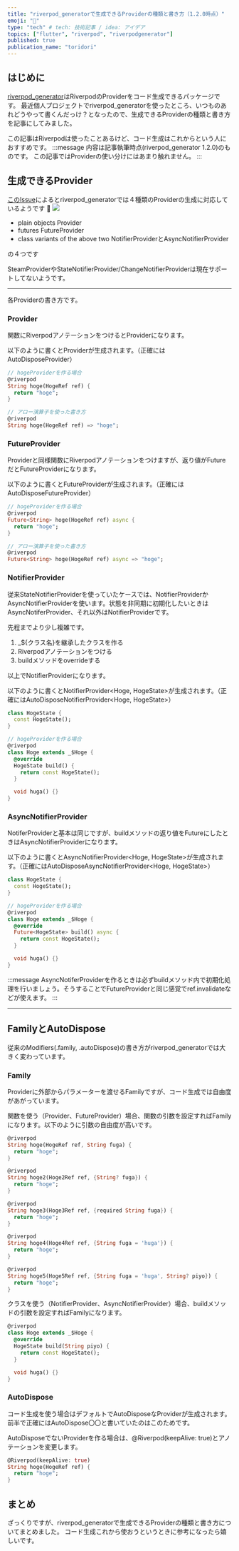 ```yaml
---
title: "riverpod_generatorで生成できるProviderの種類と書き方（1.2.0時点）"
emoji: "👾"
type: "tech" # tech: 技術記事 / idea: アイデア
topics: ["flutter", "riverpod", "riverpodgenerator"]
published: true
publication_name: "toridori"
---
```


## はじめに
[riverpod_generator](https://pub.dev/packages/riverpod_generator)はRiverpodのProviderをコード生成できるパッケージです。
最近個人プロジェクトでriverpod_generatorを使ったところ、いつものあれどうやって書くんだっけ？となったので、生成できるProviderの種類と書き方を記事にしてみました。

この記事はRiverpodは使ったことあるけど、コード生成はこれからという人におすすめです。
:::message
内容は記事執筆時点(riverpod_generator 1.2.0)のものです。
この記事ではProviderの使い分けにはあまり触れません。
:::

## 生成できるProvider
[このIssue](https://github.com/rrousselGit/riverpod/issues/1663)によるとriverpod_generatorでは４種類のProviderの生成に対応しているようです 👀
![](/images/SCR-20230227-pwz.png)

- plain objects
Provider
- futures
FutureProvider
- class variants of the above two
NotifierProviderとAsyncNotifierProvider

の４つです

SteamProviderやStateNotifierProvider/ChangeNotifierProviderは現在サポートしてないようです。

---
各Providerの書き方です。

### Provider
関数にRiverpodアノテーションをつけるとProviderになります。

以下のように書くとProvider<String>が生成されます。（正確にはAutoDisposeProvider<String>）
```dart
// hogeProviderを作る場合
@riverpod
String hoge(HogeRef ref) {
  return "hoge";
}

// アロー演算子を使った書き方
@riverpod
String hoge(HogeRef ref) => "hoge";
```

### FutureProvider
Providerと同様関数にRiverpodアノテーションをつけますが、返り値がFutureだとFutureProviderになります。

以下のように書くとFutureProvider<String>が生成されます。（正確にはAutoDisposeFutureProvider<String>）
```dart
// hogeProviderを作る場合
@riverpod
Future<String> hoge(HogeRef ref) async {
  return "hoge";
}

// アロー演算子を使った書き方
@riverpod
Future<String> hoge(HogeRef ref) async => "hoge";
```

### NotifierProvider
従来StateNotifierProviderを使っていたケースでは、NotifierProviderかAsyncNotifierProviderを使います。状態を非同期に初期化したいときはAsyncNotiferProvider、それ以外はNotifierProviderです。

先程までより少し複雑です。
1. _${クラス名}を継承したクラスを作る
2. Riverpodアノテーションをつける
3. buildメソッドをoverrideする

以上でNotifierProviderになります。

以下のように書くとNotifierProvider<Hoge, HogeState>が生成されます。（正確にはAutoDisposeNotifierProvider<Hoge, HogeState>）
```dart
class HogeState {
  const HogeState();
}

// hogeProviderを作る場合
@riverpod
class Hoge extends _$Hoge {
  @override
  HogeState build() {
    return const HogeState();
  }

  void huga() {}
}
```

### AsyncNotifierProvider
NotiferProviderと基本は同じですが、buildメソッドの返り値をFutureにしたときはAsyncNotifierProviderになります。

以下のように書くとAsyncNotifierProvider<Hoge, HogeState>が生成されます。（正確にはAutoDisposeAsyncNotifierProvider<Hoge, HogeState>）
```dart
class HogeState {
  const HogeState();
}

// hogeProviderを作る場合
@riverpod
class Hoge extends _$Hoge {
  @override
  Future<HogeState> build() async {
    return const HogeState();
  }

  void huga() {}
}
```
:::message
AsyncNotiferProviderを作るときは必ずbuildメソッド内で初期化処理を行いましょう。そうすることでFutureProviderと同じ感覚でref.invalidateなどが使えます。
:::

---

## FamilyとAutoDispose
従来のModifiers(.family, .autoDispose)の書き方がriverpod_generatorでは大きく変わっています。


### Family
Providerに外部からパラメーターを渡せるFamilyですが、コード生成では自由度があがっています。

関数を使う（Provider、FutureProvider）場合、関数の引数を設定すればFamilyになります。以下のように引数の自由度が高いです。
```dart
@riverpod
String hoge(HogeRef ref, String fuga) {
  return "hoge";
}

@riverpod
String hoge2(Hoge2Ref ref, {String? fuga}) {
  return "hoge";
}

@riverpod
String hoge3(Hoge3Ref ref, {required String fuga}) {
  return "hoge";
}

@riverpod
String hoge4(Hoge4Ref ref, {String fuga = 'huga'}) {
  return "hoge";
}

@riverpod
String hoge5(Hoge5Ref ref, {String fuga = 'huga', String? piyo}) {
  return "hoge";
}
```

クラスを使う（NotifierProvider、AsyncNotifierProvider）場合、buildメソッドの引数を設定すればFamilyになります。
```dart
@riverpod
class Hoge extends _$Hoge {
  @override
  HogeState build(String piyo) {
    return const HogeState();
  }

  void huga() {}
}
```

### AutoDispose
コード生成を使う場合はデフォルトでAutoDisposeなProviderが生成されます。前半で正確にはAutoDispose〇〇と書いていたのはこのためです。

AutoDisposeでないProviderを作る場合は、@Riverpod(keepAlive: true)とアノテーションを変更します。
```dart
@Riverpod(keepAlive: true)
String hoge(HogeRef ref) {
  return "hoge";
}
```


## まとめ
ざっくりですが、riverpod_generatorで生成できるProviderの種類と書き方についてまとめました。
コード生成これから使おうというときに参考になったら嬉しいです。